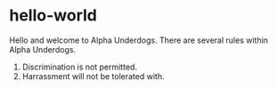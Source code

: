 # hello-world

Hello and welcome to Alpha Underdogs.
There are several rules within Alpha Underdogs.
1. Discrimination is not permitted.
2. Harrassment will not be tolerated with.
